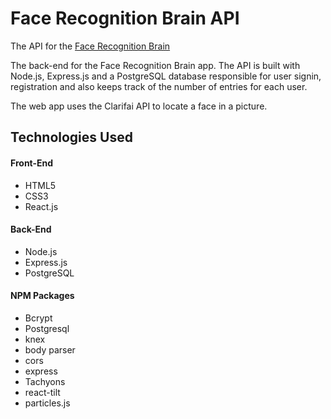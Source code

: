 # Face Recognition Brain API

The API for the [Face Recognition Brain](https://facerecognitionbrainpower.herokuapp.com/)

The back-end for the Face Recognition Brain app. The API is built with Node.js, Express.js and a PostgreSQL database responsible for user signin, registration and also keeps track of the number of entries for each user. 

The web app uses the Clarifai API to locate a face in a picture.  


## Technologies Used

#### Front-End
* HTML5
* CSS3
* React.js

#### Back-End
* Node.js
* Express.js
* PostgreSQL

#### NPM Packages
* Bcrypt
* Postgresql
* knex
* body parser
* cors
* express
* Tachyons
* react-tilt
* particles.js
